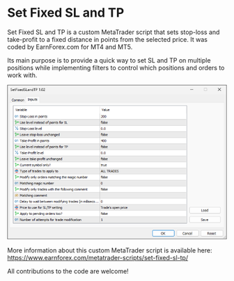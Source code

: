 # Set Fixed SL and TP 

Set Fixed SL and TP is a custom MetaTrader script that sets stop-loss and take-profit to a fixed distance in points from the selected price. It was coded by EarnForex.com for MT4 and MT5.

Its main purpose is to provide a quick way to set SL and TP on multiple positions while implementing filters to control which positions and orders to work with.

![Input parameters for the Set Fixed SL and TP  script in MetaTrader 5](https://github.com/EarnForex/Set-Fixed-SL-and-TP/blob/main/setting-up-filters-for-set-fixed-sl-and-tp-script-mt5.png)

More information about this custom MetaTrader script is available here: https://www.earnforex.com/metatrader-scripts/set-fixed-sl-tp/

All contributions to the code are welcome!
